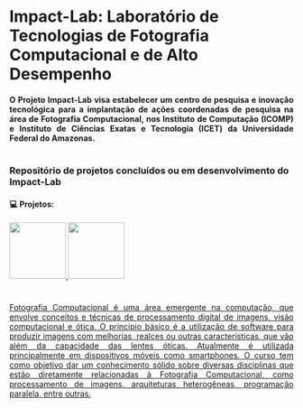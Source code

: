 # Impact-Lab: Laboratório de Tecnologias de Fotografia Computacional e de Alto Desempenho 
#### <p align="justify"> O Projeto Impact-Lab visa estabelecer um centro de pesquisa e inovação tecnológica para a implantação de ações coordenadas de pesquisa na área de Fotografia Computacional, nos Instituto de Computação (ICOMP) e Instituto de Ciências Exatas e Tecnologia (ICET) da Universidade Federal do Amazonas. </p>

#

### Repositório de projetos concluídos ou em desenvolvimento do Impact-Lab  
  #### 💻 Projetos:
  <div>
  
  
  <a href="https://github.com/Dino-Comp/Arvores">
    <img height="100em" src="https://github-readme-stats.vercel.app/api/pin/?username=Dino-Comp&repo=Arvores&theme=react"/>
    
    
  <a href="https://github.com/Dino-Comp/Algoritmos-de-Ordenacao">
    <img height="100em" src="https://github-readme-stats.vercel.app/api/pin/?username=Dino-Comp&repo=Algoritmos-de-Ordenacao&theme=react"/> 
    
    
</div>

#
<p align="justify"> Fotografia Computacional é uma área emergente na computação, que envolve conceitos e técnicas de processamento digital de imagens, visão computacional e ótica. O princípio básico é a utilização de software para produzir imagens com melhorias, realces ou outras características, que vão além da capacidade das lentes óticas. Atualmente é utilizada principalmente em dispositivos móveis como smartphones. O curso tem como objetivo dar um conhecimento sólido sobre diversas disciplinas que estão diretamente relacionadas à Fotografia Computacional, como processamento de imagens, arquiteturas heterogêneas, programação paralela, entre outras. </p>

    
